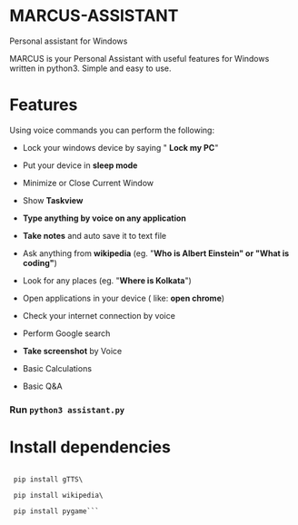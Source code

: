 # MARCUS-ASSISTANT
Personal assistant for Windows



MARCUS is your Personal Assistant with useful features for Windows written in python3. Simple and easy to use.

# Features

  Using voice commands you can perform the following: 

  - Lock your windows device by saying " **Lock my PC**"

  - Put your device in **sleep mode**

  - Minimize or Close Current Window

  - Show **Taskview** 

  - **Type anything by voice on any application**

  - **Take notes** and auto save it to text file

  - Ask anything from **wikipedia** (eg. "**Who is Albert Einstein" or "What is coding"**)

  - Look for any places (eg. "**Where is Kolkata**")

  - Open applications in your device ( like: **open chrome**)

  - Check your internet connection by voice

  - Perform Google search

  - **Take screenshot** by Voice

  - Basic Calculations

  - Basic Q&A

### Run `python3 assistant.py`

# Install dependencies

``` pip install SpeechRecognition\

 pip install gTTS\

 pip install wikipedia\

 pip install pygame```

